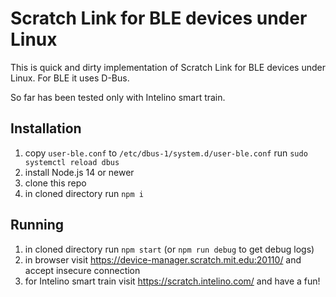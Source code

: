# Scratch Link for BLE devices under Linux

This is quick and dirty implementation of Scratch Link for BLE devices under Linux. For BLE it uses D-Bus.

So far has been tested only with Intelino smart train.

## Installation

1. copy `user-ble.conf` to `/etc/dbus-1/system.d/user-ble.conf` run `sudo systemctl reload dbus`
1. install Node.js 14 or newer
1. clone this repo
1. in cloned directory run `npm i`

## Running

1. in cloned directory run `npm start` (or `npm run debug` to get debug logs)
1. in browser visit https://device-manager.scratch.mit.edu:20110/ and accept insecure connection
1. for Intelino smart train visit https://scratch.intelino.com/ and have a fun!
